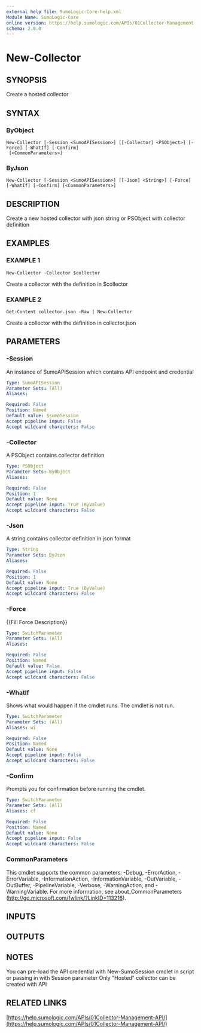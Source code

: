 ```yaml
---
external help file: SumoLogic-Core-help.xml
Module Name: SumoLogic-Core
online version: https://help.sumologic.com/APIs/01Collector-Management-API/
schema: 2.0.0
---
```


# New-Collector

## SYNOPSIS
Create a hosted collector

## SYNTAX

### ByObject
```
New-Collector [-Session <SumoAPISession>] [[-Collector] <PSObject>] [-Force] [-WhatIf] [-Confirm]
 [<CommonParameters>]
```

### ByJson
```
New-Collector [-Session <SumoAPISession>] [[-Json] <String>] [-Force] [-WhatIf] [-Confirm] [<CommonParameters>]
```

## DESCRIPTION
Create a new hosted collector with json string or PSObject with collector definition

## EXAMPLES

### EXAMPLE 1
```
New-Collector -Collector $collector
```

Create a collector with the definition in $collector

### EXAMPLE 2
```
Get-Content collector.json -Raw | New-Collector
```

Create a collector with the definition in collector.json

## PARAMETERS

### -Session
An instance of SumoAPISession which contains API endpoint and credential

```yaml
Type: SumoAPISession
Parameter Sets: (All)
Aliases:

Required: False
Position: Named
Default value: $sumoSession
Accept pipeline input: False
Accept wildcard characters: False
```

### -Collector
A PSObject contains collector definition

```yaml
Type: PSObject
Parameter Sets: ByObject
Aliases:

Required: False
Position: 1
Default value: None
Accept pipeline input: True (ByValue)
Accept wildcard characters: False
```

### -Json
A string contains collector definition in json format

```yaml
Type: String
Parameter Sets: ByJson
Aliases:

Required: False
Position: 1
Default value: None
Accept pipeline input: True (ByValue)
Accept wildcard characters: False
```

### -Force
{{Fill Force Description}}

```yaml
Type: SwitchParameter
Parameter Sets: (All)
Aliases:

Required: False
Position: Named
Default value: False
Accept pipeline input: False
Accept wildcard characters: False
```

### -WhatIf
Shows what would happen if the cmdlet runs.
The cmdlet is not run.

```yaml
Type: SwitchParameter
Parameter Sets: (All)
Aliases: wi

Required: False
Position: Named
Default value: None
Accept pipeline input: False
Accept wildcard characters: False
```

### -Confirm
Prompts you for confirmation before running the cmdlet.

```yaml
Type: SwitchParameter
Parameter Sets: (All)
Aliases: cf

Required: False
Position: Named
Default value: None
Accept pipeline input: False
Accept wildcard characters: False
```

### CommonParameters
This cmdlet supports the common parameters: -Debug, -ErrorAction, -ErrorVariable, -InformationAction, -InformationVariable, -OutVariable, -OutBuffer, -PipelineVariable, -Verbose, -WarningAction, and -WarningVariable.
For more information, see about_CommonParameters (http://go.microsoft.com/fwlink/?LinkID=113216).

## INPUTS

## OUTPUTS

## NOTES
You can pre-load the API credential with New-SumoSession cmdlet in script or passing in with Session parameter
Only "Hosted" collector can be created with API

## RELATED LINKS

[https://help.sumologic.com/APIs/01Collector-Management-API/](https://help.sumologic.com/APIs/01Collector-Management-API/)

